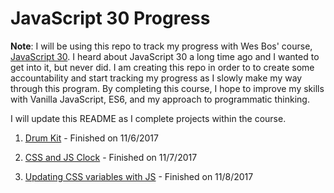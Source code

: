 # JavaScript 30 Progress

**Note**: I will be using this repo to track my progress with Wes Bos' course, [JavaScript 30](https://javascript30.com/). I heard about JavaScript 30 a long time ago and I wanted to get into it, but never did. I am creating this repo in order to to create some accountability and start tracking my progress as I slowly make my way through this program. By completing this course, I hope to improve my skills with Vanilla JavaScript, ES6, and my approach to programmatic thinking.

I will update this README as I complete projects within the course.

1. [Drum Kit](/1_drum_kit) - Finished on 11/6/2017

2. [CSS and JS Clock](2_css_js_clock) - Finished on 11/7/2017

3. [Updating CSS variables with JS](3_css_variables_js) - Finished on 11/8/2017
